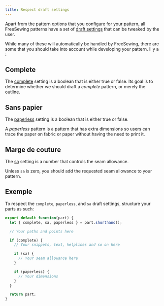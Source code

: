 ```yaml
---
title: Respect draft settings
---
```


Apart from the pattern options that you configure for your pattern, all FreeSewing patterns have a set of [draft settings](/reference/settings/) that can be tweaked by the user.

While many of these will automatically be handled by FreeSewing, there are some that you should take into account while developing your pattern. Il y a :

## Complete

The [complete](/reference/settings/#complete) setting is a boolean that is either true or false. Its goal is to determine whether we should draft a *complete* pattern, or merely the outline.

## Sans papier

The [paperless](/reference/settings/#paperless) setting is a boolean that is either true or false.

A *paperless* pattern is a pattern that has extra dimensions so users can trace the paper on fabric or paper without having the need to print it.

## Marge de couture

The [sa](/reference/settings/#sa) setting is a number that controls the seam allowance.

Unless `sa` is zero, you should add the requested seam allowance to your pattern.

## Exemple

To respect the `complete`, `paperless`, and `sa` draft settings, structure your parts as such:

```js
export default function(part) {
  let { complete, sa, paperless } = part.shorthand();

  // Your paths and points here

  if (complete) {
    // Your snippets, text, helplines and so on here

    if (sa) {
      // Your seam allowance here
    }

    if (paperless) {
      // Your dimensions
    }
  }

  return part;
}
```
